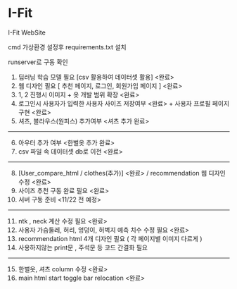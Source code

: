 # I-Fit
I-Fit WebSite

cmd 가상환경 설정후 requirements.txt 설치

runserver로 구동 확인

1. 딥러닝 학습 모델 필요 [csv 활용하여 데이터셋 활용] <완료>
2. 웹 디자인 필요 [ 추천 페이지, 로그인, 회원가입 페이지 ] <완료>
3. 1, 2 진행시 이미지 + 옷 개발 범위 확장 <완료>
4. 로그인시 사용자가 입력한 사용자 사이즈 저장여부 <완료> + 사용자 프로필 페이지 구현 <완료>
5. 셔츠, 블라우스(원피스) 추가여부 <셔츠 추가 완료>
-----------------------------------------
6. 아우터 추가 여부 <한벌옷 추가 완료>
7. csv 파일 속 데이터셋 db로 이전 <완료>
-----------------------------------------
8. [User_compare_html / clothes(추가)] <완료> / recommendation 웹 디자인 수정 <완료>
9. 사이즈 추천 구동 완료 필요 <완료>
10. 서버 구동 준비 <11/22 전 예정>
-----------------------------------------
11. ntk , neck 계산 수정 필요 <완료>
12. 사용자 가슴둘레, 허리, 엉덩이, 허벅지 예측 치수 수정 필요 <완료>
13. recommendation html 4개 디자인 필요 ( 각 페이지별 이미지 다르게 )
14. 사용하지않는 print문 , 주석문 등 코드 간결화 필요
------------------------------------------
15. 한벌옷, 셔츠 column 수정 <완료>
16. main html start toggle bar relocation <완료>
